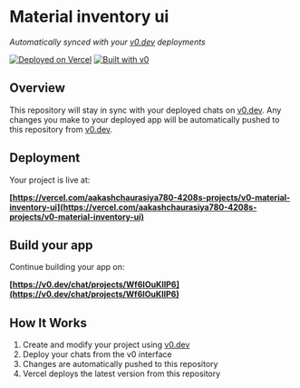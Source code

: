 # Material inventory ui

*Automatically synced with your [v0.dev](https://v0.dev) deployments*

[![Deployed on Vercel](https://img.shields.io/badge/Deployed%20on-Vercel-black?style=for-the-badge&logo=vercel)](https://vercel.com/aakashchaurasiya780-4208s-projects/v0-material-inventory-ui)
[![Built with v0](https://img.shields.io/badge/Built%20with-v0.dev-black?style=for-the-badge)](https://v0.dev/chat/projects/Wf6IOuKIlP6)

## Overview

This repository will stay in sync with your deployed chats on [v0.dev](https://v0.dev).
Any changes you make to your deployed app will be automatically pushed to this repository from [v0.dev](https://v0.dev).

## Deployment

Your project is live at:

**[https://vercel.com/aakashchaurasiya780-4208s-projects/v0-material-inventory-ui](https://vercel.com/aakashchaurasiya780-4208s-projects/v0-material-inventory-ui)**

## Build your app

Continue building your app on:

**[https://v0.dev/chat/projects/Wf6IOuKIlP6](https://v0.dev/chat/projects/Wf6IOuKIlP6)**

## How It Works

1. Create and modify your project using [v0.dev](https://v0.dev)
2. Deploy your chats from the v0 interface
3. Changes are automatically pushed to this repository
4. Vercel deploys the latest version from this repository